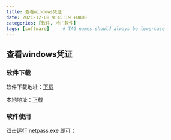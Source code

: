 ```yaml
---
title: 查看windows凭证
date: 2021-12-08 9:45:19 +0800
categories: [软件, 冷门软件]
tags: [software]     # TAG names should always be lowercase
---
```


## 查看windows凭证

### 软件下载

软件下载地址：[下载](https://www.nirsoft.net/x64_download_package.html)

本地地址：[下载](/soft/x64tools.zip)

### 软件使用

双击运行 netpass.exe 即可；
